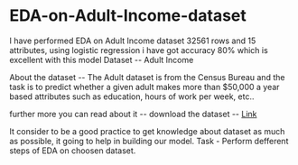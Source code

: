 # EDA-on-Adult-Income-dataset
I have performed EDA on Adult Income dataset 32561 rows and 15 attributes, using logistic regression i have got accuracy 80% which is excellent with this model 
Dataset -- Adult Income

About the dataset -- The Adult dataset is from the Census Bureau and the task is to predict whether a given adult makes more than $50,000 a year based attributes such as education, hours of work per week, etc..

further more you can read about it -- download the dataset -- <a href='https://archive.ics.uci.edu/dataset/2/adult'>Link </a>

It consider to be a good practice to get knowledge about dataset as much as possible, it going to help in building our model. Task - Perform defferent steps of EDA on choosen dataset.
